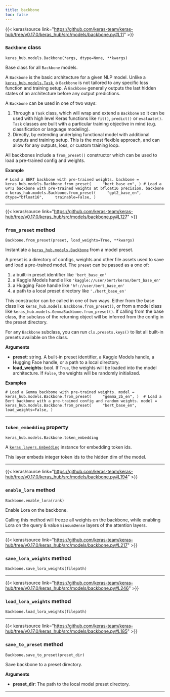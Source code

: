```yaml
---
title: backbone
toc: false
---
```


{{< keras/source link="https://github.com/keras-team/keras-hub/tree/v0.17.0/keras_hub/src/models/backbone.py#L11" >}}

### `Backbone` class

`keras_hub.models.Backbone(*args, dtype=None, **kwargs)`

Base class for all `Backbone` models.

A `Backbone` is the basic architecture for a given NLP model. Unlike a [`keras_hub.models.Task`](/api/keras_hub/base_classes/task#task-class), a `Backbone` is not tailored to any specific loss function and training setup. A `Backbone` generally outputs the last hidden states of an architecture before any output predictions.

A `Backbone` can be used in one of two ways:

1.  Through a `Task` class, which will wrap and extend a `Backbone` so it can be used with high level Keras functions like `fit()`, `predict()` or `evaluate()`. `Task` classes are built with a particular training objective in mind (e.g. classification or language modeling).
2.  Directly, by extending underlying functional model with additional outputs and training setup. This is the most flexible approach, and can allow for any outputs, loss, or custom training loop.

All backbones include a `from_preset()` constructor which can be used to load a pre-trained config and weights.

**Example**

`# Load a BERT backbone with pre-trained weights. backbone = keras_hub.models.Backbone.from_preset(     "bert_base_en", ) # Load a GPT2 backbone with pre-trained weights at bfloat16 precision. backbone = keras_hub.models.Backbone.from_preset(     "gpt2_base_en",     dtype="bfloat16",     trainable=False, )`

---

{{< keras/source link="https://github.com/keras-team/keras-hub/tree/v0.17.0/keras_hub/src/models/backbone.py#L127" >}}

### `from_preset` method

`Backbone.from_preset(preset, load_weights=True, **kwargs)`

Instantiate a [`keras_hub.models.Backbone`](/api/keras_hub/base_classes/backbone#backbone-class) from a model preset.

A preset is a directory of configs, weights and other file assets used to save and load a pre-trained model. The `preset` can be passed as a one of:

1.  a built-in preset identifier like `'bert_base_en'`
2.  a Kaggle Models handle like `'kaggle://user/bert/keras/bert_base_en'`
3.  a Hugging Face handle like `'hf://user/bert_base_en'`
4.  a path to a local preset directory like `'./bert_base_en'`

This constructor can be called in one of two ways. Either from the base class like `keras_hub.models.Backbone.from_preset()`, or from a model class like `keras_hub.models.GemmaBackbone.from_preset()`. If calling from the base class, the subclass of the returning object will be inferred from the config in the preset directory.

For any `Backbone` subclass, you can run `cls.presets.keys()` to list all built-in presets available on the class.

**Arguments**

- **preset**: string. A built-in preset identifier, a Kaggle Models handle, a Hugging Face handle, or a path to a local directory.
- **load_weights**: bool. If `True`, the weights will be loaded into the model architecture. If `False`, the weights will be randomly initialized.

**Examples**

`# Load a Gemma backbone with pre-trained weights. model = keras_hub.models.Backbone.from_preset(     "gemma_2b_en", )  # Load a Bert backbone with a pre-trained config and random weights. model = keras_hub.models.Backbone.from_preset(     "bert_base_en",     load_weights=False, )`

---

### `token_embedding` property

`keras_hub.models.Backbone.token_embedding`

A [`keras.layers.Embedding`](/api/layers/core_layers/embedding#embedding-class) instance for embedding token ids.

This layer embeds integer token ids to the hidden dim of the model.

---

{{< keras/source link="https://github.com/keras-team/keras-hub/tree/v0.17.0/keras_hub/src/models/backbone.py#L194" >}}

### `enable_lora` method

`Backbone.enable_lora(rank)`

Enable Lora on the backbone.

Calling this method will freeze all weights on the backbone, while enabling Lora on the query & value `EinsumDense` layers of the attention layers.

---

{{< keras/source link="https://github.com/keras-team/keras-hub/tree/v0.17.0/keras_hub/src/models/backbone.py#L217" >}}

### `save_lora_weights` method

`Backbone.save_lora_weights(filepath)`

---

{{< keras/source link="https://github.com/keras-team/keras-hub/tree/v0.17.0/keras_hub/src/models/backbone.py#L246" >}}

### `load_lora_weights` method

`Backbone.load_lora_weights(filepath)`

---

{{< keras/source link="https://github.com/keras-team/keras-hub/tree/v0.17.0/keras_hub/src/models/backbone.py#L185" >}}

### `save_to_preset` method

`Backbone.save_to_preset(preset_dir)`

Save backbone to a preset directory.

**Arguments**

- **preset_dir**: The path to the local model preset directory.

---

